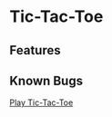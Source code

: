 # Tic-Tac-Toe

## Features

## Known Bugs

[Play Tic-Tac-Toe](https://hannahgreenwell.github.io/tic-tac-toe/)
